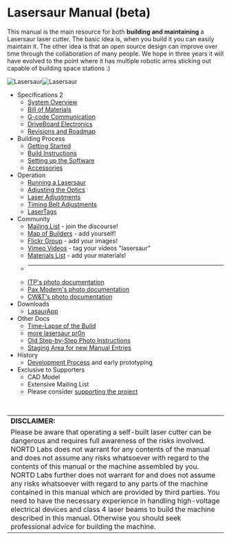 Lasersaur Manual (beta)
===============

This manual is the main resource for both **building and maintaining** a Lasersaur laser cutter. The basic idea is, when you build it you can easily maintain it. The other idea is that an open source design can improve over time through the collaboration of many people. We hope in three years it will have evolved to the point where it has multiple robotic arms sticking out capable of building space stations :) 

![Lasersaur](http://farm9.staticflickr.com/8142/7139599325_1b7036b97e_n.jpg)![Lasersaur](http://farm9.staticflickr.com/8156/7139609703_b8134916f2_n.jpg)

* Specifications 2
  * [System Overview](overview.md)
  * [Bill of Materials](bom.md)
  * [G-code Communication](gcode.md)
  * [DriveBoard Electronics](driveboard.md) 
  * [Revisions and Roadmap](revisions.md)
* Building Process
  * [Getting Started](start.md)
  * [Build Instructions](assembly.md)
  * [Setting up the Software](lasaurapp.md)
  * [Accessories](accessories.md)
* Operation
  * [Running a Lasersaur](operation.md)
  * [Adjusting the Optics](optics_setup.md)
  * [Laser Adjustments](laser_adjustments.md)
  * [Timing Belt Adjustments](timing_belts.md)
  * [LaserTags](lasertags.md)
* Community
  * [Mailing List](https://groups.google.com/forum/#!forum/lasersaur) - join the discourse!
  * [Map of Builders](http://maps.google.com/maps/ms?msid=212793647571970047289.0004a1eb83351b9926511&msa=0) - add yourself!
  * [Flickr Group](http://www.flickr.com/groups/lasersaur/) - add your images!
  * [Vimeo Videos](https://vimeo.com/search/sort:date/format:thumbnail?q=lasersaur) - tag your videos "lasersaur"
  * [Materials List](https://sites.google.com/site/lasersaurmaterialswiki) - add your materials!
  * ---
  * [ITP's photo documentation](http://www.flickr.com/photos/greentulips/sets/72157630003201811/)
  * [Pax Modern's photo documentation](http://www.flickr.com/photos/77171978@N02/sets/72157629442984600/)
  * [CW&T's photo documentation](http://www.flickr.com/photos/cwwang/sets/72157630319998790/)
* Downloads
  * [LasaurApp](https://github.com/stefanix/LasaurApp)
* Other Docs
  * [Time-Lapse of the Build](http://vimeo.com/23935409)
  * [more lasersaur pr0n](http://vimeo.com/23871399)
  * [Old Step-by-Step Photo Instructions](http://www.flickr.com/photos/stfnix/sets/72157626580353027/)
  * [Staging Area for new Manual Entries](staging_area.md)
* History
  * [Development Process](http://www.flickr.com/photos/stfnix/sets/72157624491114826/) and early prototyping 
* Exclusive to Supporters
  * CAD Model
  * Extensive Mailing List
  * Please consider [supporting the project](http://labs.nortd.com/lasersaur/#feed)


<br>
<table>
<tr><td><strong>DISCLAIMER:</strong></td></tr>
<tr><td>
Please be aware that operating a self-built laser cutter can be dangerous and requires full awareness of the risks involved. NORTD Labs does not warrant for any contents of the manual and does not assume any risks whatsoever with regard to the contents of this manual or the machine assembled by you. NORTD Labs further does not warrant for and does not assume any risks whatsoever with regard to any parts of the machine contained in this manual which are provided by third parties. You need to have the necessary experience in handling high-voltage electrical devices and class 4 laser beams to build the machine described in this manual. Otherwise you should seek professional advice for building the machine.
</td></tr>
</table>




